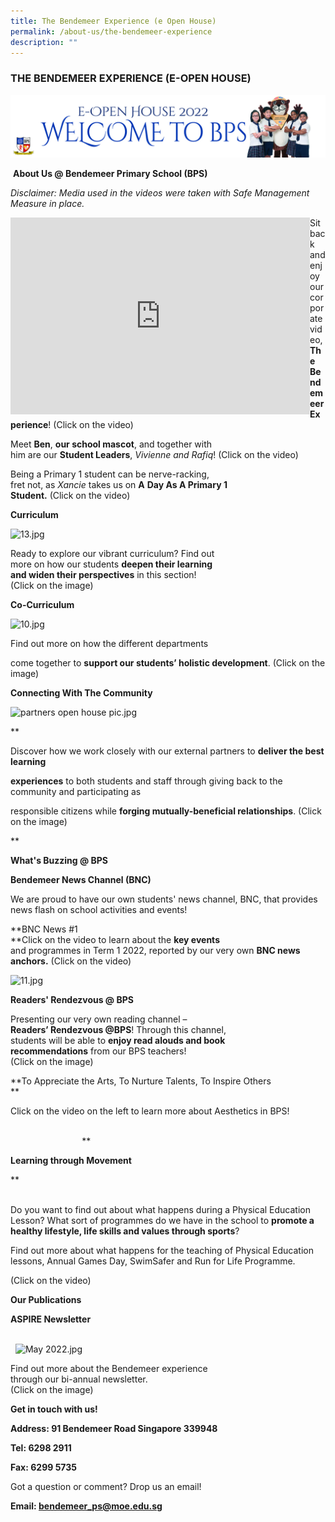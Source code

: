 ```yaml
---
title: The Bendemeer Experience (e Open House)
permalink: /about-us/the-bendemeer-experience
description: ""
---
```

### THE BENDEMEER EXPERIENCE (E-OPEN HOUSE)

	  
![](/images/banner%20eOpen%20House_2022.jpg)
  
 **About Us @ Bendemeer Primary School (BPS)**

_Disclaimer: Media used in the videos were taken with Safe Management Measure in place._

<iframe width="479" height="315" 
				src="https://www.youtube.com/embed/zP7V99NsRpg" 
				title="The Bendemeer Experience" 
				frameborder="0" 
				allow="accelerometer; 
							 autoplay; 
							 clipboard-write; 
							 encrypted-media; 
							 gyroscope; 
							 picture-in-picture" 
				allowfullscreen
				align="left"></iframe>
  
Sit back and enjoy our corporate video,   
**The Bendemeer Experience**! (Click on the video)  
  
  
  
  
  
  
  
  
  
  
  
  
  
  
  
  
Meet **Ben**, **our school mascot**, and together with  
him are our **Student Leaders**, _Vivienne and Rafiq_! (Click on the video)  
  
  
  
  
  
  
  
  
  
  
  
  
  
  
  
  
  
Being a Primary 1 student can be nerve-racking,  
fret not, as _Xancie_ takes us on **A** **Day As A Primary 1  
Student.** (Click on the video)  
  
  
  
  
  
  
  
  
  
  
  
  
  

**Curriculum**

  
![13.jpg](https://bendemeerpri-moe-edu-sg-admin.cwp.sg/qql/slot/u939/2022%20Matters/eOpenHouse/13.jpg)  
  
Ready to explore our vibrant curriculum? Find out  
more on how our students **deepen their learning  
and widen their perspectives** in this section!  
(Click on the image)  
  
  
  
  
  
  
  

**Co-Curriculum**

  
![10.jpg](https://bendemeerpri-moe-edu-sg-admin.cwp.sg/qql/slot/u939/2022%20Matters/eOpenHouse/10.jpg)  

  

Find out more on how the different departments

come together to **support our students’ holistic development**. (Click on the image)

  

  

**Connecting With The Community**

![partners open house pic.jpg](https://bendemeerpri-moe-edu-sg-admin.cwp.sg/qql/slot/u939/2022%20Matters/Website%20Updates%202022/June%202022/partners%20open%20house%20pic.jpg)

**

Discover how we work closely with our external partners to **deliver the best learning**

**experiences** to both students and staff through giving back to the community and participating as

responsible citizens while **forging mutually-beneficial relationships**. (Click on the image)

**

  

**What's Buzzing @ BPS**

  

**Bendemeer News Channel (BNC)**

We are proud to have our own students' news channel, BNC, that provides news flash on school activities and events!

  
  
**BNC News #1  
**Click on the video to learn about the **key events**  
and programmes in Term 1 2022, reported by our very own **BNC news anchors.** (Click on the video)  
  
  
  
  
  
  
  
  
  
  

  

![11.jpg](https://bendemeerpri-moe-edu-sg-admin.cwp.sg/qql/slot/u939/2022%20Matters/Website%20Updates%202022/April%202022/Library/11.jpg)

**Readers' Rendezvous @ BPS**  

  
Presenting our very own reading channel –  
**Readers’ Rendezvous @BPS**! Through this channel,  
students will be able to **enjoy read alouds and book  
recommendations** from our BPS teachers!  
(Click on the image)  
  
  
  
  
  
  
  
  

**To Appreciate the Arts, To Nurture Talents, To Inspire Others  
**

  

  
  
Click on the video on the left to learn more about Aesthetics in BPS!  
  
  
  
                                                                                                                                                           **  

**Learning through Movement**

  


**  
      

Do you want to find out about what happens during a Physical Education Lesson? What sort of programmes do we have in the school to **promote a healthy lifestyle, life skills and values through sports**?

Find out more about what happens for the teaching of Physical Education lessons, Annual Games Day, SwimSafer and Run for Life Programme.

(Click on the video) 

  
  
  
  
  
  
  

**Our Publications**

  

**ASPIRE Newsletter**

   
  ![May 2022.jpg](https://bendemeerpri-moe-edu-sg-admin.cwp.sg/qql/slot/u939/2022%20Matters/Website%20Updates%202022/ASPIRE%20Issue/May%202022.jpg)

Find out more about the Bendemeer experience  
through our bi-annual newsletter.  
(Click on the image)  
  
  
  
  
  
  
  

**Get in touch with us!**

  

**Address: 91 Bendemeer Road Singapore 339948**

  

**Tel: 6298 2911**

**Fax: 6299 5735**

  

Got a question or comment? Drop us an email!  

**Email: [bendemeer\_ps@moe.edu.sg](mailto:bendemeer_ps@moe.edu.sg)**
